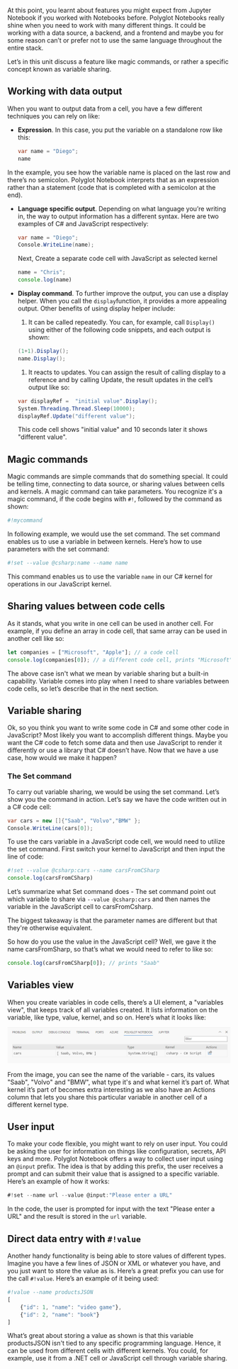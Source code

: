 At this point, you learnt about features you might expect from Jupyter Notebook if you worked with Notebooks before. Polyglot Notebooks really shine when you need to work with many different things. It could be working with a data source, a backend, and a frontend and maybe you for some reason can’t or prefer not to use the same language throughout the entire stack.

Let’s in this unit discuss a feature like magic commands, or rather a specific concept known as variable sharing. 

## Working with data output

When you want to output data from a cell, you have a few different techniques you can rely on like:

- **Expression**. In this case, you put the variable on a standalone row like this: 

    ```csharp
    var name = "Diego";
    name
    ```

In the example, you see how the variable name is placed on the last row and there’s no semicolon. Polyglot Notebook interprets that as an expression rather than a statement (code that is completed with a semicolon at the end).

- **Language specific output**. Depending on what language you’re writing in, the way to output information has a different syntax. Here are two examples of C# and JavaScript respectively:

    ```csharp
    var name = "Diego";
    Console.WriteLine(name);
    ```

    Next, Create a separate code cell with JavaScript as selected kernel

    ```javascript
    name = "Chris";
    console.log(name)
    ```

- **Display command**. To further improve the output, you can use a display helper. When you call the `display`function, it provides a more appealing output. Other benefits of using display helper include:

    1. It can be called repeatedly. You can, for example, call `Display()` using either of the following code snippets, and each output is shown:

    ```csharp
    (1+1).Display();
    name.Display();
    ```

    1. It reacts to updates. You can assign the result of calling display to a reference and by calling Update, the result updates in the cell’s output like so:

    ```csharp
    var displayRef =  "initial value".Display(); 
    System.Threading.Thread.Sleep(10000); 
    displayRef.Update("different value");
    ```

    This code cell shows "initial value" and 10 seconds later it shows "different value".

## Magic commands

Magic commands are simple commands that do something special. It could be telling time, connecting to data source, or sharing values between cells and kernels.  A magic command can take parameters. You recognize it's a magic command, if the code begins with `#!`, followed by the command as shown:

```javascript
#!mycommand 
```

In following example, we would use the set command. The set command enables us to use a variable in between kernels. Here’s how to use parameters with the set command:

```javascript
#!set --value @csharp:name --name name
```

This command enables us to use the variable `name` in our C# kernel for operations in our JavaScript kernel.

## Sharing values between code cells

As it stands, what you write in one cell can be used in another cell. For example, if you define an array in code cell, that same array can be used in another cell like so:

```javascript
let companies = ["Microsoft", "Apple"]; // a code cell
console.log(companies[0]); // a different code cell, prints "Microsoft"
```

The above case isn't what we mean by variable sharing but a built-in capability. Variable comes into play when I need to share variables between code cells, so let’s describe that in the next section.

## Variable sharing

Ok, so you think you want to write some code in C# and some other code in JavaScript? Most likely you want to accomplish different things. Maybe you want the C# code to fetch some data and then use JavaScript to render it differently or use a library that C# doesn’t have. Now that we have a use case, how would we make it happen?

### The Set command

To carry out variable sharing, we would be using the set command. Let’s show you the command in action. Let’s say we have the code written out in a C# code cell:

```csharp
var cars = new []{"Saab", "Volvo","BMW" };
Console.WriteLine(cars[0]);
```

To use the cars variable in a JavaScript code cell, we would need to utilize the set command. First switch your kernel to JavaScript and then input the line of code:

```javascript
#!set --value @csharp:cars --name carsFromCSharp
console.log(carsFromCSharp)
```

Let’s summarize what Set command does - The set command point out which variable to share via `--value @csharp:cars` and then names the variable in the JavaScript cell to carsFromCsharp.

The biggest takeaway is that the parameter names are different but that they're otherwise equivalent.

So how do you use the value in the JavaScript cell? Well, we gave it the name carsFromSharp, so that’s what we would need to refer to like so:

```javascript
console.log(carsFromCSharp[0]); // prints "Saab"
```

## Variables view

When you create variables in code cells, there’s a UI element, a "variables view", that keeps track of all variables created. It lists information on the variable, like type, value, kernel, and so on. Here’s what it looks like:

![A screenshot showing a table that keeps track of all variables created within Polyglot Notebooks and their details.](../media/variable-table-12.png)

From the image, you can see the name of the variable - cars, its values "Saab", "Volvo" and "BMW", what type it's and what kernel it’s part of. What kernel it’s part of becomes extra interesting as we also have an Actions column that lets you share this particular variable in another cell of a different kernel type.

## User input

To make your code flexible, you might want to rely on user input. You could be asking the user for information on things like configuration, secrets, API keys and more. Polyglot Notebook offers a way to collect user input using an `@input` prefix. The idea is that by adding this prefix, the user receives a prompt and can submit their value that is assigned to a specific variable. Here’s an example of how it works:

```csharp
#!set --name url --value @input:"Please enter a URL"
```

In the code, the user is prompted for input with the text "Please enter a URL" and the result is stored in the `url` variable.

## Direct data entry with `#!value`

Another handy functionality is being able to store values of different types. Imagine you have a few lines of JSON or XML or whatever you have, and you just want to store the value as is. Here’s a great prefix you can use for the call `#!value`. Here’s an example of it being used:

```javascript
#!value --name productsJSON
[
    {"id": 1, "name": "video game"},
    {"id": 2, "name": "book"}
]
```

What’s great about storing a value as shown is that this variable productsJSON isn't tied to any specific programming language. Hence, it can be used from different cells with different kernels. You could, for example, use it from a .NET cell or JavaScript cell through variable sharing.